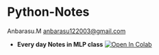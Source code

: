 # Python-Notes
Anbarasu.M    anbarasu122003@gmail.com
- **Every day Notes in MLP class**
[![Open In Colab](https://colab.research.google.com/assets/colab-badge.svg)](https://colab.research.google.com/drive/1FfSLn3Udho9sNzMSue3lrreRLgjlUX4r?usp=sharing)
